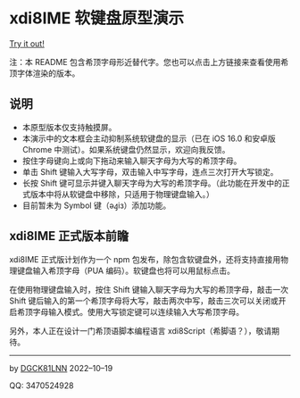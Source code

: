 # xdi8IME 软键盘原型演示

[Try it out!](https://dgck81lnn.github.io/xdi8-ime/xdi8kbdproto.html)

注：本 README 包含希顶字母形近替代字。您也可以点击上方链接来查看使用希顶字体渲染的版本。

## 说明

  * 本原型版本仅支持触摸屏。 
  * 本演示中的文本框会主动抑制系统软键盘的显示（已在 iOS 16.0 和安卓版 Chrome 中测试）。如果系统键盘仍然显示，欢迎向我反馈。 
  * 按住字母键向上或向下拖动来输入聊天字母为大写的希顶字母。 
  * 单击 Shift 键输入大写字母，双击输入中写字母，连点三次打开大写锁定。 
  * 长按 Shift 键可显示并键入聊天字母为大写的希顶字母。（此功能在开发中的正式版本中将从软键盘中移除，只适用于物理键盘输入。）
  * 目前暂未为 Symbol 键（əꜭiз）添加功能。 

## xdi8IME 正式版本前瞻

xdi8IME 正式版计划作为一个 npm 包发布，除包含软键盘外，还将支持直接用物理键盘输入希顶字母（PUA 编码）。软键盘也将可以用鼠标点击。 

在使用物理键盘输入时，按住 Shift 键输入聊天字母为大写的希顶字母，敲击一次 Shift 键后输入的第一个希顶字母将大写，敲击两次中写，敲击三次可以关闭或开启希顶字母输入模式。使用大写锁定键可以连续输入大写希顶字母。 

另外，本人正在设计一门希顶语脚本编程语言 xdi8Script（希脚语？），敬请期待。 

* * *

by [DGCK81LNN](https://wiki.xdi8.top/wiki/User:DGCK81LNN) 2022–10–19

QQ: 3470524928
